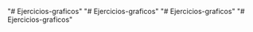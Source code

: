 "# Ejercicios-graficos" 
"# Ejercicios-graficos" 
"# Ejercicios-graficos" 
"# Ejercicios-graficos" 
